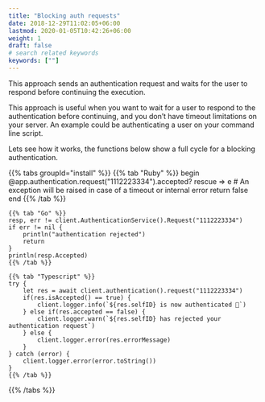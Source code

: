 ```yaml
---
title: "Blocking auth requests"
date: 2018-12-29T11:02:05+06:00
lastmod: 2020-01-05T10:42:26+06:00
weight: 1
draft: false
# search related keywords
keywords: [""]
---
```


This approach sends an authentication request and waits for the user to respond before continuing the execution.

This approach is useful when you want to wait for a user to respond to the authentication before continuing, and you don’t have timeout limitations on your server. An example could be authenticating a user on your command line script.

Lets see how it works, the functions below show a full cycle for a blocking authentication.

{{% tabs groupId="install" %}}
    {{% tab "Ruby" %}}
    begin
        @app.authentication.request("1112223334").accepted?
    rescue => e # An exception will be raised in case of a timeout or internal error
        return false
    end
    {{% /tab %}}

    {{% tab "Go" %}}
    resp, err != client.AuthenticationService().Request("1112223334")
    if err != nil {
        println("authentication rejected")
        return
    }
    println(resp.Accepted)
    {{% /tab %}}

    {{% tab "Typescript" %}}
    try {
        let res = await client.authentication().request("1112223334")
        if(res.isAccepted() == true) {
            client.logger.info(`${res.selfID} is now authenticated 🤘`)
        } else if(res.accepted == false) {
            client.logger.warn(`${res.selfID} has rejected your authentication request`)
        } else {
            client.logger.error(res.errorMessage)
        }
    } catch (error) {
        client.logger.error(error.toString())
    }
    {{% /tab %}}
{{% /tabs %}}